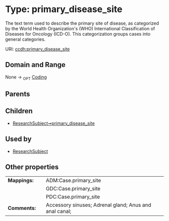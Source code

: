 
# Type: primary_disease_site


The text term used to describe the primary site of disease, as categorized by the World Health Organization's (WHO) International Classification of Diseases for Oncology (ICD-O). This categorization groups cases into general categories.

URI: [ccdh:primary_disease_site](https://ccdh.example.org/ccdh/primary_disease_site)


## Domain and Range

None ->  <sub>OPT</sub> [Coding](Coding.md)

## Parents


## Children

 *  [ResearchSubject➞primary_disease_site](ResearchSubject_primary_disease_site.md)

## Used by

 * [ResearchSubject](ResearchSubject.md)

## Other properties

|  |  |  |
| --- | --- | --- |
| **Mappings:** | | ADM:Case.primary_site |
|  | | GDC:Case.primary_site |
|  | | PDC:Case.primary_site |
| **Comments:** | | Accessory sinuses; Adrenal gland; Anus and anal canal;  |

